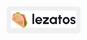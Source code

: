 <div align="center" style="background-color:#f0f0f0; padding:10px; border-radius:8px; display:inline-block;">
  <img src="assets/logo.png" alt="Logo" style="width:150px;">
</div>
